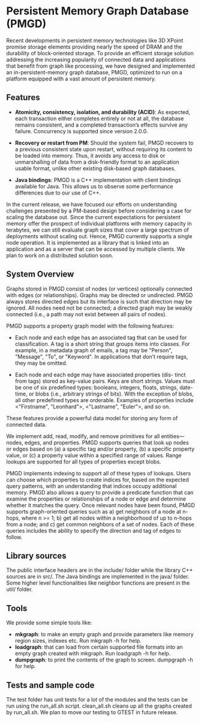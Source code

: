 # Persistent Memory Graph Database (PMGD)

Recent developments in persistent memory technologies like 3D XPoint
promise storage elements  providing  nearly  the  speed  of  DRAM  and  the
durability of block-oriented storage. To provide an efficient storage
solution addressing the increasing popularity of connected data and
applications that benefit from graph like processing, we have designed
and implemented an in-persistent-memory graph database, PMGD, optimized
to run on a platform equipped with a vast amount of persistent memory.

## Features

* **Atomicity, consistency, isolation, and durability (ACID)**: As expected,
each transaction either completes entirely or not at all,
the database remains consistent, and a completed transaction’s
effects survive any failure. Concurrency is supported since version 2.0.0.

* **Recovery or restart from PM**: Should the system fail, PMGD
recovers  to  a  previous  consistent  state  upon  restart,  without
requiring its content to be loaded into memory. Thus, it avoids
any access to disk or unmarshalling of data from a disk-friendly
format  to  an  application  usable  format,  unlike  other  existing
disk-based graph databases.

* **Java bindings**: PMGD is a C++ implementation with client
bindings available for Java. This allows us to observe some
performance differences due to our use of C++.

In the current release, we  have  focused  our  efforts  on  understanding
challenges presented by a PM-based design before considering
a case for scaling the database out. Since the current expectations
for persistent memory offer the prospect of individual
platforms with memory capacity in terabytes, we can still evaluate
graph sizes that cover a large spectrum of deployments without
scaling  out.  Hence,  PMGD  currently  supports  a  single  node
operation. It is implemented as a library that is linked into an application
and as a server that can be accessed by multiple clients. We
plan to work on a distributed solution soon.

## System Overview

Graphs stored in PMGD consist of nodes (or vertices) optionally
connected  with  edges  (or  relationships).
Graphs  may  be  directed or undirected.
PMGD always stores directed edges but
its interface is such that direction may be ignored. All nodes need
not be connected; a directed graph may be weakly connected (i.e., a
path may not exist between all pairs of nodes).

PMGD supports
a property graph model with the following features:

* Each node and each edge has an associated tag that can be used
for classification. A tag is a short string that groups items into
classes. For example, in a metadata graph of emails,
a tag may be "Person", "Message",
"To", or "Keyword". In applications that don’t require
tags, they may be omitted.

* Each node and each edge may have associated properties (dis-
tinct from tags) stored as key-value pairs. Keys are short strings.
Values  must  be  one  of  six  predefined  types:  booleans,  integers,
floats,  strings,  date-time,  or  blobs  (i.e.,  arbitrary  strings
of bits). With the exception of blobs, all other predefined types
are  orderable.  Examples  of  properties  include
<"Firstname", "Leonhard">, <"Lastname", "Euler">, and so on.

These features provide a powerful data model for storing any
form of connected data.

We implement add, read, modify, and remove primitives for all
entities—nodes, edges, and properties. PMGD supports queries
that look up nodes or edges based on (a) a specific tag and/or
property, (b) a specific property value, or (c) a property value within
a specified range of values. Range lookups are supported for all
types of properties except blobs.

PMGD implements indexing to support all of these types of
lookups. Users can choose which properties to create indices for,
based on the expected query patterns, with an understanding that
indices occupy additional memory. PMGD also allows a query
to provide a predicate function that can examine the properties or
relationships of a node or edge and determine whether it matches the query.
Once relevant nodes have been found, PMGD supports
graph-oriented queries such as a) get neighbors of a node at n-hops,
where n >= 1; b) get all nodes within a neighborhood of up to
n-hops from a node; and c) get common neighbors of a set of nodes. Each
of these queries includes the ability to specify the direction and tag
of edges to follow.


## Library sources

The public interface headers are in the include/ folder while the
library C++ sources are in src/. The Java bindings are implemented
in the java/ folder. Some higher level functionalities like
neighbor functions are present in the util/ folder.


## Tools

We provide some simple tools like:

* **mkgraph**: to make an empty graph and provide parameters like memory
          region sizes, indexes etc. Run mkgraph -h for help.
* **loadgraph**: that can load from certain supported file formats into
            an empty graph created with mkgraph. Run loadgraph -h for help.
* **dumpgraph**: to print the contents of the graph to screen. dumpgraph -h for help.


## Tests and sample code

The test folder has unit tests for a lot of the modules and the
tests can be run using the run_all.sh script. clean_all.sh cleans
up all the graphs created by run_all.sh. We plan to move our testing
to GTEST in future release.

